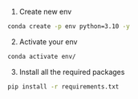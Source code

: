 1. Create new env

```bash
conda create -p env python=3.10 -y
```


2. Activate your env
```bash
conda activate env/
```

3. Install all the required packages
```bash
pip install -r requirements.txt
```